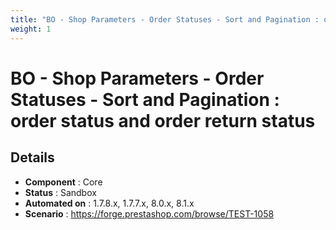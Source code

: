 ```yaml
---
title: "BO - Shop Parameters - Order Statuses - Sort and Pagination : order status and order return status"
weight: 1
---
```


# BO - Shop Parameters - Order Statuses - Sort and Pagination : order status and order return status
## Details
* **Component** : Core
* **Status** : Sandbox
* **Automated on** : 1.7.8.x, 1.7.7.x, 8.0.x, 8.1.x
* **Scenario** : https://forge.prestashop.com/browse/TEST-1058

